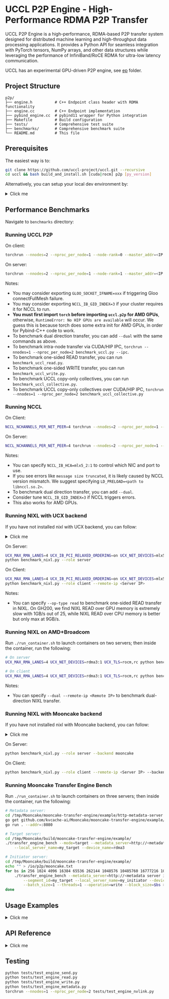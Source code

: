 # UCCL P2P Engine - High-Performance RDMA P2P Transfer

UCCL P2P Engine is a high-performance, RDMA-based P2P transfer system designed for distributed machine learning and high-throughput data processing applications. It provides a Python API for seamless integration with PyTorch tensors, NumPy arrays, and other data structures while leveraging the performance of InfiniBand/RoCE RDMA for ultra-low latency communication.

UCCL has an experimental GPU-driven P2P engine, see [ep](../ep/) folder.

## Project Structure

```
p2p/
├── engine.h          # C++ Endpoint class header with RDMA functionality
├── engine.cc         # C++ Endpoint implementation
├── pybind_engine.cc  # pybind11 wrapper for Python integration
├── Makefile          # Build configuration
├── tests/            # Comprehensive test suite
├── benchmarks/       # Comprehensive benchmark suite
└── README.md         # This file
```

## Prerequisites

The easiest way is to: 
```bash
git clone https://github.com/uccl-project/uccl.git --recursive
cd uccl && bash build_and_install.sh [cuda|rocm] p2p [py_version]
```

Alternatively, you can setup your local dev environment by: 

<details><summary>Click me</summary>

### System Requirements
- Linux with RDMA support
- Python 3.7+ with development headers
- C++17 compatible compiler
- pybind11 library
- PyTorch (for tensor/array operations)

```bash
sudo apt install build-essential net-tools libelf-dev libibverbs-dev \
                 libgoogle-glog-dev libgtest-dev libgflags-dev -y
```

### Installation

1. **Install Pybind11 dependency:**
   ```bash
   make install-deps
   ```

2. **Build the UCCL P2P module:**
   ```bash
   make -j
   ```

3. **Install the UCCL P2P module:**
   ```bash
   make install
   ```

</details>


## Performance Benchmarks

Navigate to `benchmarks` directory: 

### Running UCCL P2P

On client: 
```bash
torchrun --nnodes=2 --nproc_per_node=1 --node-rank=0 --master_addr=<IP addr> benchmark_uccl.py
```

On server:
```bash
torchrun --nnodes=2 --nproc_per_node=1 --node-rank=1 --master_addr=<IP addr> benchmark_uccl.py
```

Notes: 
* You may consider exporting `GLOO_SOCKET_IFNAME=xxx` if triggering Gloo connectFullMesh failure.
* You may consider exporting `NCCL_IB_GID_INDEX=3` if your cluster requires it for NCCL to run.
* **You must first import `torch` before importing `uccl.p2p` for AMD GPUs**, otherwise, `RuntimeError: No HIP GPUs are available` will occur. We guess this is because torch does some extra init for AMD GPUs, in order for Pybind-C++ code to work. 
* To benchmark dual direction transfer, you can add `--dual` with the same commands as above. 
* To benchmark intra-node transfer via CUDA/HIP IPC, `torchrun --nnodes=1 --nproc_per_node=2 benchmark_uccl.py --ipc`.
* To benchmark one-sided READ transfer, you can run `benchmark_uccl_read.py`.
* To benchmark one-sided WRITE transfer, you can run `benchmark_uccl_write.py`.
* To benchmark UCCL copy-only collectives, you can run `benchmark_uccl_collective.py`.
* To benchmark UCCL copy-only collectives over CUDA/HIP IPC, `torchrun --nnodes=1 --nproc_per_node=2 benchmark_uccl_collective.py`

### Running NCCL

On Client:
```bash
NCCL_NCHANNELS_PER_NET_PEER=4 torchrun --nnodes=2 --nproc_per_node=1 --node-rank=0 --master_addr=<IP addr> benchmark_nccl.py
```

On Server:
```bash
NCCL_NCHANNELS_PER_NET_PEER=4 torchrun --nnodes=2 --nproc_per_node=1 --node-rank=1 --master_addr=<IP addr> benchmark_nccl.py
```

Notes: 
* You can specify `NCCL_IB_HCA=mlx5_2:1` to control which NIC and port to use. 
* If you see errors like `message size truncated`, it is likely caused by NCCL version mismatch. We suggest specifying `LD_PRELOAD=<path to libnccl.so.2>`. 
* To benchmark dual direction transfer, you can add `--dual`. 
* Consider tune `NCCL_IB_GID_INDEX=3` if NCCL triggers errors.
* This also works for AMD GPUs.

### Running NIXL with UCX backend

If you have not installed nixl with UCX backend, you can follow: 
<details><summary>Click me</summary>

```bash
sudo apt install build-essential cmake pkg-config autoconf automake libtool -y
pip3 install meson pybind11

git clone https://github.com/NVIDIA/gdrcopy.git
cd gdrcopy
sudo make prefix=/usr/local/gdrcopy CUDA=/usr/local/cuda all install
cd ..

# Run these if you find there is no libcuda.so under /usr/local/cuda. Using GH200 as an example.
sudo ln -s /usr/lib/aarch64-linux-gnu/libcuda.so.1 /usr/local/cuda/lib64/libcuda.so

# Install UCX
git clone https://github.com/openucx/ucx.git && cd ucx && git checkout v1.19.x
./autogen.sh
./configure --prefix=/usr/local/ucx --enable-shared --disable-static \
            --disable-doxygen-doc --enable-optimizations --enable-cma \
            --enable-devel-headers --with-cuda=/usr/local/cuda \
            --with-gdrcopy=/usr/local/gdrcopy --with-verbs --with-dm --enable-mt
make -j
sudo make -j install-strip
sudo ldconfig
cd ..

git clone https://github.com/ai-dynamo/nixl.git && cd nixl && git checkout 0.5.0
meson setup build --prefix=/usr/local/nixl -Ducx_path=/usr/local/ucx -Ddisable_gds_backend=true 
cd build
ninja
yes | ninja install
cd ..
pip install .
cd ..

export LD_LIBRARY_PATH="/usr/local/nixl/lib/`uname -m`-linux-gnu/plugins:/usr/local/ucx/lib:$LD_LIBRARY_PATH"
```
</details>

On Server:
```bash
UCX_MAX_RMA_LANES=4 UCX_IB_PCI_RELAXED_ORDERING=on UCX_NET_DEVICES=mlx5_2:1 UCX_TLS=cuda,rc \
python benchmark_nixl.py --role server
```

On Client:
```bash
UCX_MAX_RMA_LANES=4 UCX_IB_PCI_RELAXED_ORDERING=on UCX_NET_DEVICES=mlx5_2:1 UCX_TLS=cuda,rc \
python benchmark_nixl.py --role client --remote-ip <Server IP>
```

Notes: 
* You can specify `--op-type read` to benchmark one-sided READ transfer in NIXL. On GH200, we find NIXL READ over GPU memory is extremely slow with 1GB/s out of 25, while NIXL READ over CPU memory is better but only max at 9GB/s. 

### Running NIXL on AMD+Broadcom

Run `./run_container.sh` to launch containers on two servers; then inside the container, run the following: 
```bash
# On server
UCX_MAX_RMA_LANES=4 UCX_NET_DEVICES=rdma3:1 UCX_TLS=rocm,rc python benchmark_nixl.py --role server

# On client
UCX_MAX_RMA_LANES=4 UCX_NET_DEVICES=rdma3:1 UCX_TLS=rocm,rc python benchmark_nixl.py --role client --remote-ip <Server IP>
```

Notes: 
* You can specify `--dual --remote-ip <Remote IP>` to benchmark dual-direction NIXL transfer. 

### Running NIXL with Mooncake backend

If you have not installed nixl with Mooncake backend, you can follow:
<details><summary>Click me</summary>

```bash
sudo apt install build-essential cmake pkg-config autoconf automake libtool -y
pip3 install meson pybind11

git clone https://github.com/NVIDIA/gdrcopy.git
cd gdrcopy
sudo make prefix=/usr/local/gdrcopy CUDA=/usr/local/cuda all install
cd ..

# Run these if you find there is no libcuda.so under /usr/local/cuda. Using GH200 as an example.
sudo ln -s /usr/lib/aarch64-linux-gnu/libcuda.so.1 /usr/local/cuda/lib64/libcuda.so

# Install Mooncake
git clone https://github.com/kvcache-ai/Mooncake.git
cd Mooncake
sudo bash dependencies.sh
mkdir build && cd build
cmake .. -DBUILD_SHARED_LIBS=ON
make -j
sudo make install
cd ../..

git clone https://github.com/ai-dynamo/nixl.git && cd nixl && git checkout 0.5.0
meson setup build --prefix=/usr/local/nixl
cd build
ninja
yes | ninja install
cd ..
pip install .
cd ..

export LD_LIBRARY_PATH="/usr/local/nixl/lib/`uname -m`-linux-gnu/plugins:$LD_LIBRARY_PATH"
```
</details>

On Server:
```bash
python benchmark_nixl.py --role server --backend mooncake
```

On Client:
```bash
python benchmark_nixl.py --role client --remote-ip <Server IP> --backend mooncake
```

### Running Mooncake Transfer Engine Bench

Run `./run_container.sh` to launch containers on three servers; then inside the container, run the following: 
```bash
# Metadata server: 
cd /tmp/Mooncake/mooncake-transfer-engine/example/http-metadata-server
go get github.com/kvcache-ai/Mooncake/mooncake-transfer-engine/example/http-metadata-server
go run . --addr=:8080

# Target server: 
cd /tmp/Mooncake/build/mooncake-transfer-engine/example/
./transfer_engine_bench --mode=target --metadata_server=http://<metadata server ip>:8080/metadata \
    --local_server_name=my_target --device_name=rdma3

# Initiator server: 
cd /tmp/Mooncake/build/mooncake-transfer-engine/example/
echo "" > /io/p2p/mooncake.txt
for bs in 256 1024 4096 16384 65536 262144 1048576 10485760 16777216 104857600; do
    ./transfer_engine_bench --metadata_server=http://<metadata server ip>:8080/metadata \
        --segment_id=my_target --local_server_name=my_initiator --device_name=rdma3 \
        --batch_size=1 --threads=1 --operation=write --block_size=$bs >> /io/p2p/mooncake.txt 2>&1
done
```


## Usage Examples

<details><summary>Click me</summary>

### Basic Endpoint Setup

```python
from uccl import p2p
import torch

# Create endpoint with local GPU index and number of CPUs
endpoint = p2p.Endpoint(local_gpu_idx=0, num_cpus=4)
```

### Client-Server Communication

```python
# Server side - accept incoming connections
success, remote_ip_addr, remote_gpu_idx, conn_id = endpoint.accept()
if success:
    print(f"Connected to {remote_ip_addr}, GPU {remote_gpu_idx}, conn_id={conn_id}")

# Client side - connect to remote server  
success, conn_id = endpoint.connect("192.168.1.100", remote_gpu_idx=1)
if success:
    print(f"Connected with conn_id={conn_id}")
```

### PyTorch Tensor Transfer

```python
# Sender side
from uccl.utils import create_tensor, get_tensor_id_by_tensor
send_tensor, mr_id = create_tensor((1024,) dtype=torch.float32, device="cpu")

# You can get mr_id later with get_tensor_id_by_tensor
mr_id = get_tensor_id_by_tensor(send_tensor)

# Send the tensor
success = endpoint.send(conn_id, mr_id, send_tensor.data_ptr(), send_tensor.numel() * 4)
assert success

# Receiver side
recv_tensor, mr_id = create_tensor((1024,) dtype=torch.float32, device="cpu")

# Receive the tensor
success = endpoint.recv(conn_id, mr_id, recv_tensor.data_ptr(), recv_tensor.numel() * 4)
assert success
```

### NumPy Array Transfer [TODO]

```python
import numpy as np

# Create and prepare NumPy array
data = np.array([1.0, 2.0, 3.0, 4.0, 5.0], dtype=np.float32)
assert data.flags['C_CONTIGUOUS']  # Ensure array is contiguous

# Register for RDMA
ptr = data.ctypes.data
size = data.nbytes
success, mr_id = endpoint.reg(ptr, size)

# Send array
if success:
    success = endpoint.send(conn_id, mr_id, ptr, size)
    
# Receive array
recv_data = np.zeros_like(data)
recv_ptr = recv_data.ctypes.data
success, recv_mr_id = endpoint.reg(recv_ptr, recv_data.nbytes)
success = endpoint.recv(conn_id, recv_mr_id, recv_ptr, recv_data.nbytes)
```

### Vectorized Multi-Tensor Transfer

```python
# Sender side - send multiple tensors at once
shapes = [(512,), (1024,), (256,)]
tensors = []
mr_ids = []
for shape in shapes:
    tensor, mr_id = create_tensor(shape, dtype=torch.float32, device="cuda:0")
    assert tensor.is_contiguous()
    tensors.append(tensor)
    mr_ids.append(mr_id)

# Prepare data for vectorized send
ptr_list = [tensor.data_ptr() for tensor in tensors]
size_list = [tensor.numel() * 4 for tensor in tensors]
num_iovs = len(tensors)

# Send all tensors in one operation
success = endpoint.sendv(conn_id, mr_ids, ptr_list, size_list, num_iovs)
assert success

# Receiver side - receive multiple tensors at once
recv_tensors = []
recv_mr_ids = []
for shape in shapes:
    recv_tensor, recv_mr_id = create_tensor(shape, dtype=torch.float32, device="cuda:0")
    assert recv_tensor.is_contiguous()
    recv_tensors.append(recv_tensor)
    recv_mr_ids.append(recv_mr_id)

# Prepare data for vectorized receive
recv_ptr_list = [tensor.data_ptr() for tensor in recv_tensors]
size_list = [tensor.numel() * 4 for tensor in recv_tensors]

# Receive all tensors in one operation
success = endpoint.recvv(conn_id, recv_mr_ids, recv_ptr_list, size_list, num_iovs)
assert success
```

</details>


## API Reference

<details><summary>Click me</summary>

### Tensor

#### create_tensor
```python
create_tensor(shape, dtype, device) -> (tensor, tensor_id)
```
Create an empty tensor and register its memory (GPU or pinned CPU).
Automatically handles CUDA device parsing and memory registration.

**Parameters:**
- `shape` (Tuple[int, ...]): (1024, )
- `dtype` (int): torch.dtype
- `device` (int): cpu or cuda:0

### Endpoint Class

#### Constructor
```python
Endpoint(local_gpu_idx, num_cpus)
```
Create a new RDMA endpoint instance.

**Parameters:**
- `local_gpu_idx` (int): GPU index for this endpoint
- `num_cpus` (int): Number of CPU threads to use for RDMA operations

#### Connection Management

```python
connect(remote_ip_addr, remote_gpu_idx) -> (success, conn_id)
```
Connect to a remote endpoint. 
Note that a connection is one direction, only allowing the client (that calls `connect()`) to send data to the server (that calls `accept()`). 
If you want bi-directional communication, you should create two connections. 

**Parameters:**
- `remote_ip_addr` (str): IP address of remote server
- `remote_gpu_idx` (int): GPU index of remote endpoint

**Returns:**
- `success` (bool): Whether connection succeeded
- `conn_id` (int): Connection ID for subsequent operations

```python
accept() -> (success, remote_ip_addr, remote_gpu_idx, conn_id)
```
Accept an incoming connection (blocking).

**Returns:**
- `success` (bool): Whether connection was accepted
- `remote_ip_addr` (str): IP address of connecting client
- `remote_gpu_idx` (int): GPU index of connecting client
- `conn_id` (int): Connection ID for subsequent operations

#### Data Transfer

```python
send(conn_id, mr_id, ptr, size) -> success
```
Send data to remote endpoint (blocking).

**Parameters:**
- `conn_id` (int): Connection ID from connect/accept
- `mr_id` (int): Memory region ID (Tensor ID) from registed Tensor
- `ptr` (int): Pointer to data to send
- `size` (int): Number of bytes to send

**Returns:**
- `success` (bool): Whether send completed successfully

```python
recv(conn_id, mr_id, ptr, size) -> success
```
Receive data from remote endpoint (blocking).

**Parameters:**
- `conn_id` (int): Connection ID from connect/accept
- `mr_id` (int): Memory region ID (Tensor ID) from registed Tensor
- `ptr` (int): Pointer to buffer for received data
- `size` (int): Number of bytes to receive

**Returns:**
- `success` (bool): Whether receive completed successfully

```python
sendv(conn_id, mr_id_list, ptr_list, size_list, num_iovs) -> success
```
Send multiple memory regions to remote endpoint in a single operation (blocking).

**Parameters:**
- `conn_id` (int): Connection ID from connect/accept
- `mr_id_list` (list[int]): List of memory region IDs (Tensor ID) from registed Tensor
- `ptr_list` (list[int]): List of pointers to data to send
- `size_list` (list[int]): List of sizes in bytes for each memory region
- `num_iovs` (int): Number of I/O vectors (length of the lists)

**Returns:**
- `success` (bool): Whether send completed successfully

```python
recvv(conn_id, mr_id_list, ptr_list, size_list, num_iovs) -> success
```
Receive multiple memory regions from remote endpoint in a single operation (blocking).

**Parameters:**
- `conn_id` (int): Connection ID from connect/accept
- `mr_id_list` (list[int]): List of memory region IDs (Tensor ID) from registed Tensor
- `ptr_list` (list[int]): List of pointers to buffers for received data
- `size_list` (list[int]): List of sizes in bytes for each memory region
- `num_iovs` (int): Number of I/O vectors (length of the lists)

**Returns:**
- `success` (bool): Whether receive completed successfully

#### Asynchronous Transfer Operations

```python
send_async(conn_id, mr_id, ptr, size) -> (success, transfer_id)
```
Send data to remote endpoint asynchronously (non-blocking).

**Parameters:**
- `conn_id` (int): Connection ID from connect/accept
- `mr_id` (int): Memory region ID (Tensor ID) from registed Tensor
- `ptr` (int): Pointer to data to send
- `size` (int): Number of bytes to send

**Returns:**
- `success` (bool): Whether send was initiated successfully
- `transfer_id` (int): Transfer ID for polling completion

```python
recv_async(conn_id, mr_id, ptr, size) -> (success, transfer_id)
```
Receive data from remote endpoint asynchronously (non-blocking).

**Parameters:**
- `conn_id` (int): Connection ID from connect/accept
- `mr_id` (int): Memory region ID (Tensor ID) from registed Tensor
- `ptr` (int): Pointer to buffer for received data
- `size` (int): Exact number of bytes to receive

**Returns:**
- `success` (bool): Whether receive was initiated successfully
- `transfer_id` (int): Transfer ID for polling completion

```python
poll_async(transfer_id) -> (success, is_done)
```
Poll the status of an asynchronous transfer operation.

**Parameters:**
- `transfer_id` (int): Transfer ID returned by send_async or recv_async

**Returns:**
- `success` (bool): Whether polling succeeded
- `is_done` (bool): Whether the transfer has completed

#### One-Sided RDMA Operations

```python
read(conn_id, mr_id, dst, size, slot_item) -> success
```
Read data from remote endpoint using one-sided RDMA READ operation (blocking).

**Parameters:**
- `conn_id` (int): Connection ID from connect/accept
- `mr_id` (int): Memory region ID (Tensor ID) of remote data to read
- `dst` (int): Pointer to local destination buffer
- `size` (int): Number of bytes to read
- `slot_item` (FifoItem): Slot item for RDMA operation coordination (contains the remote address to read from)

**Returns:**
- `success` (bool): Whether read completed successfully

```python
read_async(conn_id, mr_id, dst, size, slot_item) -> (success, transfer_id)
```
Read data from remote endpoint using one-sided RDMA READ operation asynchronously (non-blocking).

**Parameters:**
- `conn_id` (int): Connection ID from connect/accept
- `mr_id` (int): Memory region ID (Tensor ID) of remote data to read
- `dst` (int): Pointer to local destination buffer
- `size` (int): Number of bytes to read
- `slot_item` (FifoItem): Slot item for RDMA operation coordination (contains the remote address to read from)

**Returns:**
- `success` (bool): Whether read was initiated successfully
- `transfer_id` (int): Transfer ID for polling completion

```python
readv(conn_id, mr_id_list, dst_list, size_list, slot_item_list, num_iovs) -> success
```
Read multiple memory regions from remote endpoint using one-sided RDMA READ operations in a single operation (blocking).

**Parameters:**
- `conn_id` (int): Connection ID from connect/accept
- `mr_id_list` (list[int]): List of memory region IDs (Tensor ID) of remote data to read
- `dst_list` (list[int]): List of pointers to local destination buffers
- `size_list` (list[int]): List of sizes in bytes for each memory region
- `slot_item_list` (list[FifoItem]): List of slot items for RDMA operation coordination (contains the remote address to read from)
- `num_iovs` (int): Number of I/O vectors (length of the lists)

**Returns:**
- `success` (bool): Whether read completed successfully

```python
advertise(conn_id, mr_id, addr, len, out_buf) -> success
```
Advertise memory region information to remote endpoint for one-sided RDMA operations.

**Parameters:**
- `conn_id` (int): Connection ID from connect/accept
- `mr_id` (int): Memory region ID (Tensor ID) to advertise
- `addr` (int): Pointer to the memory region
- `len` (int): Size of the memory region in bytes
- `out_buf` (str): Output buffer to store advertisement metadata

**Returns:**
- `success` (bool): Whether advertisement completed successfully

```python
advertisev(conn_id, mr_id_list, addr_list, len_list, out_buf_list, num_iovs) -> success
```
Advertise multiple memory regions to remote endpoint for one-sided RDMA operations in a single operation.

**Parameters:**
- `conn_id` (int): Connection ID from connect/accept
- `mr_id_list` (list[int]): List of memory region IDs (Tensor ID) to advertise
- `addr_list` (list[int]): List of pointers to memory regions
- `len_list` (list[int]): List of sizes in bytes for each memory region
- `out_buf_list` (list[str]): List of output buffers to store advertisement metadata
- `num_iovs` (int): Number of I/O vectors (length of the lists)

**Returns:**
- `success` (bool): Whether advertisement completed successfully

```python
write(conn_id, mr_id, src, size, slot_item) -> success
```
Write data to remote endpoint using one-sided RDMA WRITE operation (blocking).

**Parameters:**
- `conn_id` (int): Connection ID from connect/accept
- `mr_id` (int): Memory region ID (Tensor ID) of remote destination
- `src` (int): Pointer to local buffer
- `size` (int): Number of bytes to write
- `slot_item` (FifoItem): Slot item for RDMA operation coordination (contains the remote address to write to)

**Returns:**
- `success` (bool): Whether write completed successfully

```python
write_async(conn_id, mr_id, src, size, slot_item) -> (success, transfer_id)
```
Write data to remote endpoint using one-sided RDMA WRITE operation asynchronously (non-blocking).

**Parameters:**
- `conn_id` (int): Connection ID from connect/accept
- `mr_id` (int): Memory region ID (Tensor ID) of remote destination
- `src` (int): Pointer to local buffer
- `size` (int): Number of bytes to write
- `slot_item` (FifoItem): Slot item for RDMA operation coordination (contains the remote address to write to)

**Returns:**
- `success` (bool): Whether write was initiated successfully
- `transfer_id` (int): Transfer ID for polling completion

```python
writev(conn_id, mr_id_list, src_list, size_list, slot_item_list, num_iovs) -> success
```
Write multiple memory regions to remote endpoint using one-sided RDMA WRITE operations in a single operation (blocking).

**Parameters:**
- `conn_id` (int): Connection ID from connect/accept
- `mr_id_list` (list[int]): List of memory region IDs (Tensor ID) of remote destinations
- `src_list` (list[int]): List of pointers to local buffers
- `size_list` (list[int]): List of sizes in bytes for each memory region
- `slot_item_list` (list[FifoItem]): List of slot items for RDMA operation coordination (contains the remote address to write to)
- `num_iovs` (int): Number of I/O vectors (length of the lists)

**Returns:**
- `success` (bool): Whether write completed successfully

</details>


## Testing

```bash
python tests/test_engine_send.py
python tests/test_engine_read.py
python tests/test_engine_write.py
python tests/test_engine_metadata.py
torchrun --nnodes=1 --nproc_per_node=2 tests/test_engine_nvlink.py
```
